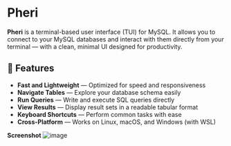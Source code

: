 ﻿# Pheri

**Pheri** is a terminal-based user interface (TUI) for MySQL. It allows you to connect to your MySQL databases and interact with them directly from your terminal — with a clean, minimal UI designed for productivity.
## 🚀 Features

- **Fast and Lightweight** — Optimized for speed and responsiveness
- **Navigate Tables** — Explore your database schema easily
- **Run Queries** — Write and execute SQL queries directly
- **View Results** — Display result sets in a readable tabular format
- **Keyboard Shortcuts** — Perform common tasks with ease
- **Cross-Platform** — Works on Linux, macOS, and Windows (with WSL)

**Screenshot**
![image](https://github.com/user-attachments/assets/c25ad792-db32-4c60-ae6e-162efd0ca772)
